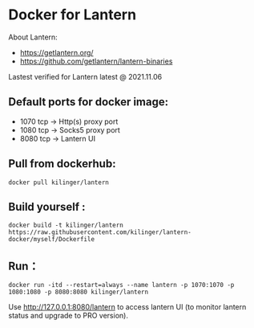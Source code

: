 # Docker for Lantern 

About Lantern:
- https://getlantern.org/
- https://github.com/getlantern/lantern-binaries

Lastest verified for Lantern latest @ 2021.11.06

## Default ports for docker image:
- 1070 tcp -> Http(s) proxy port
- 1080 tcp -> Socks5 proxy port
- 8080 tcp -> Lantern UI

## Pull from dockerhub:
```docker pull kilinger/lantern```

## Build yourself :
```docker build -t kilinger/lantern https://raw.githubusercontent.com/kilinger/lantern-docker/myself/Dockerfile```

## Run：
```docker run -itd --restart=always --name lantern -p 1070:1070 -p 1080:1080 -p 8080:8080 kilinger/lantern```


Use http://127.0.0.1:8080/lantern to access lantern UI (to monitor lantern status and upgrade to PRO version).
